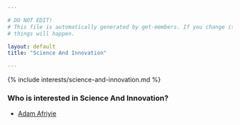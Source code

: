 ```yaml
---

# DO NOT EDIT!
# This file is automatically generated by get-members. If you change it, bad
# things will happen.

layout: default
title: "Science And Innovation"

---
```


{% include interests/science-and-innovation.md %}

### Who is interested in Science And Innovation?


* [Adam Afriyie](/members/adam-afriyie.html)
